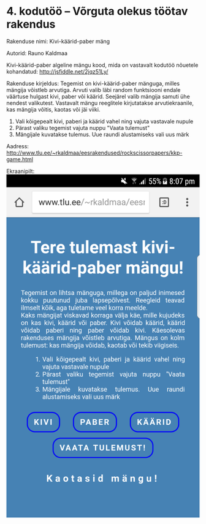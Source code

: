 # 4. kodutöö – Võrguta olekus töötav rakendus

Rakenduse nimi: Kivi-käärid-paber mäng

Autorid: Rauno Kaldmaa

Kivi-käärid-paber algeline mängu kood, mida on vastavalt kodutöö nõuetele kohandatud: http://jsfiddle.net/2jqz51Ly/

Rakenduse kirjeldus: 
Tegemist on kivi-käärid-paber mänguga, milles mängija võistleb arvutiga. Arvuti valib läbi random funktsiooni endale väärtuse hulgast kivi, paber või käärid. Seejärel valib mängija samuti ühe nendest valikutest. Vastavalt mängu reeglitele kirjutatakse arvutiekraanile, kas mängija võitis, kaotas või jäi viiki.

1. Vali kõigepealt kivi, paberi ja käärid vahel ning vajuta vastavale nupule
2. Pärast valiku tegemist vajuta nuppu "Vaata tulemust"
3. Mängijale kuvatakse tulemus. Uue raundi alustamiseks vali uus märk

Aadress: http://www.tlu.ee/~rkaldmaa/eesrakendused/rockscissorpapers/kkp-game.html

Ekraanipilt:
![alt text](ekraanipilt.png "Kivi-paber-käärid mängu ekraanipilt")
